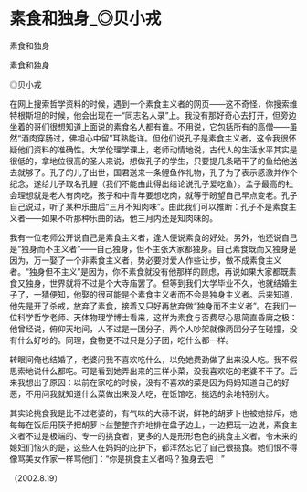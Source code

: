 # 素食和独身_◎贝小戎

素食和独身

素食和独身

◎贝小戎

在网上搜索哲学资料的时候，遇到一个素食主义者的网页——这不奇怪，你搜索维特根斯坦的时候，他会出现在一“同志名人录”上。我没有那好奇心去打开，但旁边坐着的哥们很想知道上面说的素食名人都有谁。不用说，它包括所有的高僧——虽然“酒肉穿肠过，佛祖心中留”耳熟能详。但他们说孔子是素食主义者，这令我很怀疑他们资料的准确性。大学伦理学课上，老师动情地说，古代人的生活水平其实是很低的，拿地位很高的圣人来说，想做孔子的学生，只要提几条晒干了的鱼给他送去就够了。孔子的儿子出世，国君送来一条鲤鱼作礼物，孔子为了表示感激并作个纪念，遂给儿子取名孔鲤（我们不能由此得出结论说孔子爱吃鱼）。孟子最高的社会理想就是老人有肉吃，孩子和中青年要想吃肉，就等于盼望自己早点变老。孔子自己说过，听了某种乐曲后“三月不知肉味”。由此我们可以推断：孔子不是素食主义者——如果不听那种乐曲的话，他三月内还是知肉味的。

我有一位老师公开说自己是素食主义者，逢人便说素食的好处。另外，他还说自己是“独身而不主义者”——自己独身，但不主张大家都独身。自己素食既而又独身是因为，万一娶了一个非素食主义者，势必要对爱人作些让步，做不成素食主义者。“独身但不主义”是因为，你不素食就没有他那样的顾虑，再说如果大家都既素食又独身，世界就将不过是个大寺庙罢了。但等到我们大学毕业不久，他就结婚生子了，一猜便知，他娶的很可能是个素食主义者而不会是独身主义者。后来知道，他先是开了杀戒，放弃了素食，接着又只好再放弃做“独身而不主义者”。在我们一位科学哲学老师、天体物理学博士看来，这样为素食与否费尽心思简直昏庸之极：他曾经说，俯仰天地间，人不过是一团分子，两个人吵架就像两团分子在碰撞，没有什么好吵的。同理，食物更不过只是分子团，吃什么都一样。

转眼间俺也结婚了，老婆问我不喜欢吃什么，以免她费劲做了出来没人吃。我不假思索地说什么都吃。可是看到她弄出来的三样小菜，没我喜欢吃的老婆不干了。后来我想出了原因：以前在家吃的时候，没有不喜欢的菜是因为妈妈知道自己的好恶，不用问我就知道什么菜做出来没人吃，在饭馆吃，挑选的余地特别大。

其实论挑食我是比不过老婆的，有气味的大蒜不说，鲜艳的胡萝卜也被她排斥，她每每在饭后用筷子把胡萝卜丝整整齐齐地排在盘子边上，一边把玩一边说，素食主义者不过是极端的、专一的挑食者，更多的人是形形色色的挑食主义者。令未来的媳妇们恼火的是，这些人在妈妈的庇护下，都浑然忘记了自己很挑食。她们恨不得像骂美女作家一样骂他们：“你是挑食主义者吗？独身去吧！”

（2002.8.19）